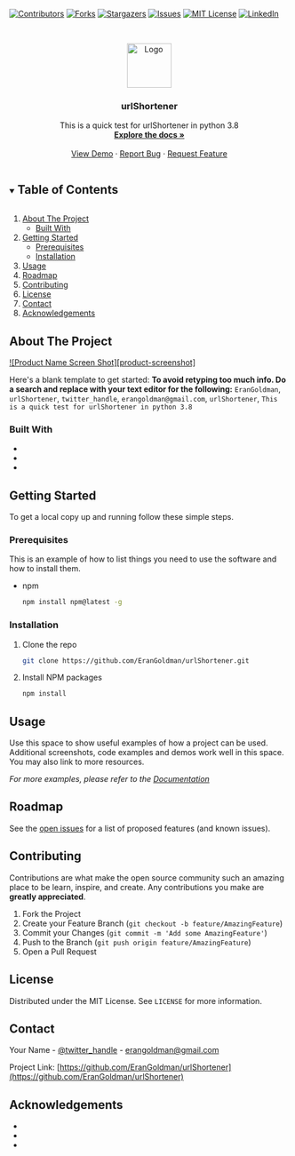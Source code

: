<!-- PROJECT SHIELDS -->
<!--
*** I'm using markdown "reference style" links for readability.
*** Reference links are enclosed in brackets [ ] instead of parentheses ( ).
*** See the bottom of this document for the declaration of the reference variables
*** for contributors-url, forks-url, etc. This is an optional, concise syntax you may use.
*** https://www.markdownguide.org/basic-syntax/#reference-style-links
-->
[![Contributors][contributors-shield]][contributors-url]
[![Forks][forks-shield]][forks-url]
[![Stargazers][stars-shield]][stars-url]
[![Issues][issues-shield]][issues-url]
[![MIT License][license-shield]][license-url]
[![LinkedIn][linkedin-shield]][linkedin-url]



<!-- PROJECT LOGO -->
<br />
<p align="center">
  <a href="https://github.com/EranGoldman/urlShortener">
    <img src="images/logo.png" alt="Logo" width="80" height="80">
  </a>

  <h3 align="center">urlShortener</h3>

  <p align="center">
    This is a quick test for urlShortener in python 3.8
    <br />
    <a href="https://github.com/EranGoldman/urlShortener"><strong>Explore the docs »</strong></a>
    <br />
    <br />
    <a href="https://github.com/EranGoldman/urlShortener">View Demo</a>
    ·
    <a href="https://github.com/EranGoldman/urlShortener/issues">Report Bug</a>
    ·
    <a href="https://github.com/EranGoldman/urlShortener/issues">Request Feature</a>
  </p>
</p>



<!-- TABLE OF CONTENTS -->
<details open="open">
  <summary><h2 style="display: inline-block">Table of Contents</h2></summary>
  <ol>
    <li>
      <a href="#about-the-project">About The Project</a>
      <ul>
        <li><a href="#built-with">Built With</a></li>
      </ul>
    </li>
    <li>
      <a href="#getting-started">Getting Started</a>
      <ul>
        <li><a href="#prerequisites">Prerequisites</a></li>
        <li><a href="#installation">Installation</a></li>
      </ul>
    </li>
    <li><a href="#usage">Usage</a></li>
    <li><a href="#roadmap">Roadmap</a></li>
    <li><a href="#contributing">Contributing</a></li>
    <li><a href="#license">License</a></li>
    <li><a href="#contact">Contact</a></li>
    <li><a href="#acknowledgements">Acknowledgements</a></li>
  </ol>
</details>



<!-- ABOUT THE PROJECT -->
## About The Project

[![Product Name Screen Shot][product-screenshot]](https://example.com)

Here's a blank template to get started:
**To avoid retyping too much info. Do a search and replace with your text editor for the following:**
`EranGoldman`, `urlShortener`, `twitter_handle`, `erangoldman@gmail.com`, `urlShortener`, `This is a quick test for urlShortener in python 3.8`


### Built With

* []()
* []()
* []()



<!-- GETTING STARTED -->
## Getting Started

To get a local copy up and running follow these simple steps.

### Prerequisites

This is an example of how to list things you need to use the software and how to install them.
* npm
  ```sh
  npm install npm@latest -g
  ```

### Installation

1. Clone the repo
   ```sh
   git clone https://github.com/EranGoldman/urlShortener.git
   ```
2. Install NPM packages
   ```sh
   npm install
   ```



<!-- USAGE EXAMPLES -->
## Usage

Use this space to show useful examples of how a project can be used. Additional screenshots, code examples and demos work well in this space. You may also link to more resources.

_For more examples, please refer to the [Documentation](https://example.com)_



<!-- ROADMAP -->
## Roadmap

See the [open issues](https://github.com/EranGoldman/urlShortener/issues) for a list of proposed features (and known issues).



<!-- CONTRIBUTING -->
## Contributing

Contributions are what make the open source community such an amazing place to be learn, inspire, and create. Any contributions you make are **greatly appreciated**.

1. Fork the Project
2. Create your Feature Branch (`git checkout -b feature/AmazingFeature`)
3. Commit your Changes (`git commit -m 'Add some AmazingFeature'`)
4. Push to the Branch (`git push origin feature/AmazingFeature`)
5. Open a Pull Request



<!-- LICENSE -->
## License

Distributed under the MIT License. See `LICENSE` for more information.



<!-- CONTACT -->
## Contact

Your Name - [@twitter_handle](https://twitter.com/twitter_handle) - erangoldman@gmail.com

Project Link: [https://github.com/EranGoldman/urlShortener](https://github.com/EranGoldman/urlShortener)



<!-- ACKNOWLEDGEMENTS -->
## Acknowledgements

* []()
* []()
* []()





<!-- MARKDOWN LINKS & IMAGES -->
<!-- https://www.markdownguide.org/basic-syntax/#reference-style-links -->
[contributors-shield]: https://img.shields.io/github/contributors/EranGoldman/repo.svg?style=for-the-badge
[contributors-url]: https://github.com/EranGoldman/urlShortener/graphs/contributors
[forks-shield]: https://img.shields.io/github/forks/EranGoldman/repo.svg?style=for-the-badge
[forks-url]: https://github.com/EranGoldman/urlShortener/network/members
[stars-shield]: https://img.shields.io/github/stars/EranGoldman/repo.svg?style=for-the-badge
[stars-url]: https://github.com/EranGoldman/urlShortener/stargazers
[issues-shield]: https://img.shields.io/github/issues/EranGoldman/repo.svg?style=for-the-badge
[issues-url]: https://github.com/EranGoldman/urlShortener/issues
[license-shield]: https://img.shields.io/github/license/EranGoldman/repo.svg?style=for-the-badge
[license-url]: https://github.com/EranGoldman/urlShortener/blob/master/LICENSE.txt
[linkedin-shield]: https://img.shields.io/badge/-LinkedIn-black.svg?style=for-the-badge&logo=linkedin&colorB=555
[linkedin-url]: https://linkedin.com/in/EranGoldman
